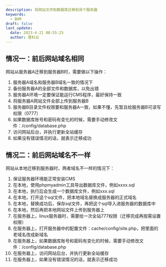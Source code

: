 ```yaml
---
description: 将网站文件和数据库迁移到另个服务器
keywords:
  - BOM
draft: false
last_update:
  date: 2023-4-21 08:55:25
  author: 慧科云
---
```


## 情况一：前后网站域名相同

网站从服务器A迁移到服务器B时，需要做以下操作：

1. 服务器A域名和服务器B域名一致的情况下
2. 备份服务器A的全部文件和数据库，以免出错
3. 服务器A环境一定要保证能运行CMS程序，最好保持一致
4. 将服务器A网站文件全部上传到服务器B
5. 服务器B目录文件权限要和服务器A一致，如果不懂，先暂且给服务器B可读写权限（0777）
6. 如果数据库账号和密码有变化的时候，需要手动修改文件：/config/database.php
7. 访问网站后台，并执行更新全站缓存
8. 如果没有错误情况的话，就表示迁移成功

## 情况二：前后网站域名不一样

网站从本地迁移到服务器时，两者域名不一样的情况下：

1. 保证服务器环境能正常安装CMS
2. 在本地，使用phpmyadmin工具导出数据库文件，例如xxxx.sql
3. 在本地，执行后会生成一个数据库文件，例如xxx.sql
4. 在本地，打开这个sql文件，把本地域名替换成服务器的正式域名
5. 在本地，替换成功后，保存sql文件，再把这个sql导入进服务器的数据库中
6. 在本地，然后再把本地网站文件上传到服务器上
7. 在服务器上，linux服务器时，需要给一次全站777权限（迁移完成再按需设置权限）
8. 在服务器上，打开服务器中的配置文件：cache/config/site.php，把里面的老域名改成新域名
9. 在服务器上，如果数据库账号和密码有变化的时候，需要手动修改文件：/config/database.php
10. 在服务器上，访问网站后台，并执行更新全站缓存
11. 在服务器上，如果没有错误情况的话，就表示迁移成功

